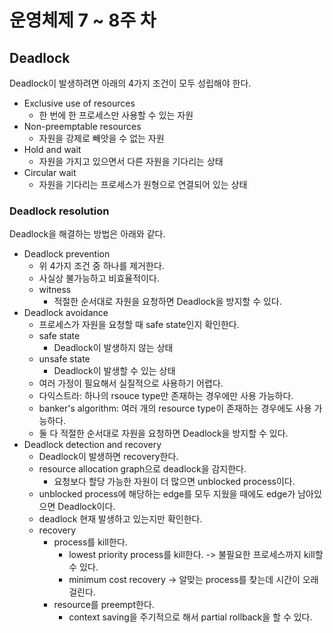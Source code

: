 # 운영체제 7 ~ 8주 차

## Deadlock

Deadlock이 발생하려면 아래의 4가지 조건이 모두 성립해야 한다.

- Exclusive use of resources
  - 한 번에 한 프로세스만 사용할 수 있는 자원
- Non-preemptable resources
  - 자원을 강제로 빼앗을 수 없는 자원
- Hold and wait
  - 자원을 가지고 있으면서 다른 자원을 기다리는 상태
- Circular wait
  - 자원을 기다리는 프로세스가 원형으로 연결되어 있는 상태

### Deadlock resolution

Deadlock을 해결하는 방법은 아래와 같다.

- Deadlock prevention
  - 위 4가지 조건 중 하나를 제거한다.
  - 사실상 불가능하고 비효율적이다.
  - witness
    - 적절한 순서대로 자원을 요청하면 Deadlock을 방지할 수 있다.
- Deadlock avoidance
  - 프로세스가 자원을 요청할 때 safe state인지 확인한다.
  - safe state
    - Deadlock이 발생하지 않는 상태
  - unsafe state
    - Deadlock이 발생할 수 있는 상태
  - 여러 가정이 필요해서 실질적으로 사용하기 어렵다.
  - 다익스트라: 하나의 rsouce type만 존재하는 경우에만 사용 가능하다.
  - banker's algorithm: 여러 개의 resource type이 존재하는 경우에도 사용 가능하다.
  - 둘 다 적절한 순서대로 자원을 요청하면 Deadlock을 방지할 수 있다.
- Deadlock detection and recovery
  - Deadlock이 발생하면 recovery한다.
  - resource allocation graph으로 deadlock을 감지한다.
    - 요청보다 할당 가능한 자원이 더 많으면 unblocked process이다.
  - unblocked process에 해당하는 edge를 모두 지웠을 때에도 edge가 남아있으면 Deadlock이다.
  - deadlock 현재 발생하고 있는지만 확인한다.
  - recovery
    - process를 kill한다.
      - lowest priority process를 kill한다. -> 불필요한 프로세스까지 kill할 수 있다.
      - minimum cost recovery -> 알맞는 process를 찾는데 시간이 오래 걸린다.
    - resource를 preempt한다.
      - context saving을 주기적으로 해서 partial rollback을 할 수 있다.
